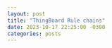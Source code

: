 ```yaml
---
layout: post
title: "ThingBoard Rule chains"
date: 2023-10-17 22:25:00 -0300
categories: posts
---
```

